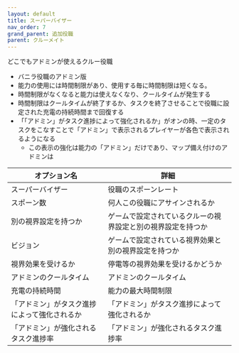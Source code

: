 ```yaml
---
layout: default
title: スーパーバイザー
nav_order: 7
grand_parent: 追加役職
parent: クルーメイト
---
```


どこでもアドミンが使えるクルー役職<br>
* バニラ役職のアドミン版
* 能力の使用には時間制限があり、使用する毎に時間制限は短くなる。
* 時間制限がなくなると能力は使えなくなり、クールタイムが発生する
* 時間制限はクールタイムが終了するか、タスクを終了させることで役職に設定された充電の持続時間まで回復する
* 「「アドミン」がタスク進捗によって強化されるか」がオンの時、一定のタスクをこなすことで「アドミン」で表示されるプレイヤーが各色で表示されるようになる
  * この表示の強化は能力の「アドミン」だけであり、マップ備え付けのアドミンは

|  オプション名 |  詳細  |
| ---- | ---- |
|  スーパーバイザー  | 役職のスポーンレート |
|  スポーン数  | 何人この役職にアサインされるか |
|  別の視界設定を持つか  |  ゲームで設定されているクルーの視界設定と別の視界設定を持つか  |
|  ビジョン  |  ゲームで設定されている視界効果と別の視界設定を持つか  |
|  視界効果を受けるか  |  停電等の視界効果を受けるかどうか  |
|  アドミンのクールタイム  | アドミンのクールタイム |
|  充電の持続時間  | 能力の最大時間制限 |
|  「アドミン」がタスク進捗によって強化されるか  | 「アドミン」がタスク進捗によって強化されるか |
|  「アドミン」が強化されるタスク進捗率  | 「アドミン」が強化されるタスク進捗率 |

